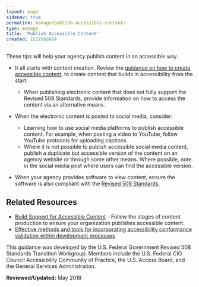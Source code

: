 ```yaml
---
layout: page
sidenav: true
permalink: manage/publish-accessible-content/
type: manage
title: 'Publish Accessible Content'
created: 1527566954
---
```


These tips will help your agency publish content in an accessible way.

  * It all starts with content creation. Review the [guidance on how to create accessible content][1], to create content that builds in accessibility from the start.
    * When publishing electronic content that does not fully support the Revised 508 Standards, provide information on how to access the content via an alternative means.
  * When the electronic content is posted to social media, consider:
    * Learning how to use social media platforms to publish accessible content. For example, when posting a video to YouTube, follow YouTube protocols for uploading captions.
    *  Where it is not possible to publish accessible social media content, publish a duplicate but accessible version of the content on an agency website or through some other means. Where possible, note in the social media post where users can find the accessible version.

  * When your agency provides software to view content, ensure the software is also compliant with the [Revised 508 Standards.][2]

## Related Resources

  * [Build Support for Accessible Content][3] - Follow the stages of content production to ensure your organization publishes accessible content.
  * [Effective methods and tools for incorporating accessibility conformance validation within development processes][4]

This guidance was developed by the U.S. Federal Government Revised 508 Standards Transition Workgroup. Members include the U.S. Federal CIO Council Accessibility Community of Practice, the U.S. Access Board, and the General Services Administration.

  


**Reviewed/Updated:** May 2018

 [1]: {{site.baseurl}}/create
 [2]: https://www.access-board.gov/guidelines-and-standards/communications-and-it/about-the-ict-refresh/final-rule/text-of-the-standards-and-guidelines
 [3]: {{site.baseurl}}/manage/support-accessible-content
 [4]: {{site.baseurl}}/develop/incorporating-accessibility-conformance/